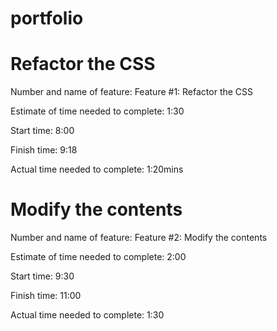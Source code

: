 # portfolio

# Refactor the CSS
 
Number and name of feature: Feature #1: Refactor the CSS

Estimate of time needed to complete: 1:30

Start time: 8:00

Finish time: 9:18

Actual time needed to complete: 1:20mins

# Modify the contents

Number and name of feature: Feature #2: Modify the contents

Estimate of time needed to complete: 2:00

Start time: 9:30

Finish time: 11:00

Actual time needed to complete: 1:30